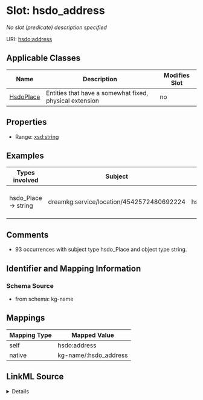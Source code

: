 

# Slot: hsdo_address


_No slot (predicate) description specified_





URI: [hsdo:address](http://schema.org/address)



<!-- no inheritance hierarchy -->





## Applicable Classes

| Name | Description | Modifies Slot |
| --- | --- | --- |
| [HsdoPlace](../classes/HsdoPlace.md) | Entities that have a somewhat fixed, physical extension |  no  |







## Properties

* Range: [xsd:string](xsd:string)






## Examples

| Types involved | Subject | Predicate | Object |
| --- | --- | --- | --- |
| hsdo_Place → string | dreamkg:service/location/4542572480692224 | hsdo:address | 2901 Island Avenue, Philadelphia, PA 19153 |


## Comments

* 93 occurrences with subject type hsdo_Place and object type string.

## Identifier and Mapping Information







### Schema Source


* from schema: kg-name




## Mappings

| Mapping Type | Mapped Value |
| ---  | ---  |
| self | hsdo:address |
| native | kg-name/:hsdo_address |




## LinkML Source

<details>
```yaml
name: hsdo_address
description: No slot (predicate) description specified
comments:
- 93 occurrences with subject type hsdo_Place and object type string.
examples:
- description: hsdo_Place → string
  object:
    example_object: 2901 Island Avenue, Philadelphia, PA 19153
    example_object_type: string
    example_predicate: hsdo:address
    example_subject: dreamkg:service/location/4542572480692224
    example_subject_type: hsdo_Place
from_schema: kg-name
rank: 1000
slot_uri: hsdo:address
alias: hsdo_address
domain_of:
- hsdo_Place
range: string

```
</details>